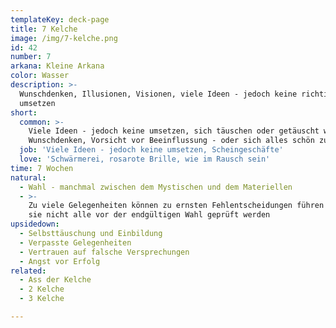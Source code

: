 ```yaml
---
templateKey: deck-page
title: 7 Kelche
image: /img/7-kelche.png
id: 42
number: 7
arkana: Kleine Arkana
color: Wasser
description: >-
  Wunschdenken, Illusionen, Visionen, viele Ideen - jedoch keine richtig
  umsetzen
short:
  common: >-
    Viele Ideen - jedoch keine umsetzen, sich täuschen oder getäuscht werden,
    Wunschdenken, Vorsicht vor Beeinflussung - oder sich alles schön zu reden
  job: 'Viele Ideen - jedoch keine umsetzen, Scheingeschäfte'
  love: 'Schwärmerei, rosarote Brille, wie im Rausch sein'
time: 7 Wochen
natural:
  - Wahl - manchmal zwischen dem Mystischen und dem Materiellen
  - >-
    Zu viele Gelegenheiten können zu ernsten Fehlentscheidungen führen - wenn
    sie nicht alle vor der endgültigen Wahl geprüft werden
upsidedown:
  - Selbsttäuschung und Einbildung
  - Verpasste Gelegenheiten
  - Vertrauen auf falsche Versprechungen
  - Angst vor Erfolg
related:
  - Ass der Kelche
  - 2 Kelche
  - 3 Kelche

---
```


